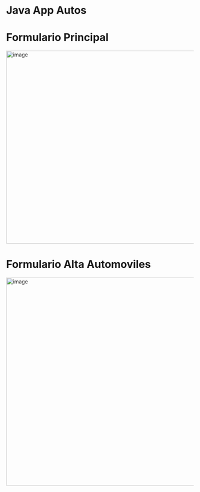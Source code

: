 # Java App Autos

# Formulario Principal
<img width="519" alt="image" src="https://github.com/emiliobs/JavaAppAutos/assets/3122465/ed565438-9665-402e-9c81-3ce40723f900">

# Formulario Alta Automoviles
<img width="560" alt="image" src="https://github.com/emiliobs/JavaAppAutos/assets/3122465/8df05a73-477b-48fb-bd8c-6c81e09a43d6">


